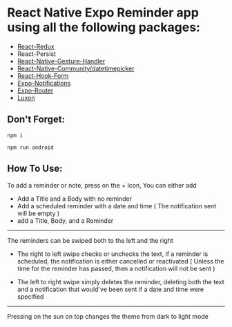 # React Native Expo Reminder app using all the following packages:
- [React-Redux](https://react-redux.js.org/)
- React-Persist
- [React-Native-Gesture-Handler](https://docs.swmansion.com/react-native-gesture-handler/docs/)
- [React-Native-Community/datetimepicker](https://docs.expo.dev/versions/latest/sdk/date-time-picker/)
- [React-Hook-Form](https://react-hook-form.com/)
- [Expo-Notifications](https://docs.expo.dev/versions/latest/sdk/notifications/)
- [Expo-Router](https://docs.expo.dev/routing/introduction/)
- [Luxon](https://moment.github.io/luxon/#/)

## Don't Forget:
```
npm i 
```
```
npm run android 
```
## How To Use:

To add a reminder or note, press on the + Icon, You can either add

- Add a Title and a Body with no reminder
- Add a scheduled reminder with a date and time ( The notification sent will be empty )
- add a Title, Body, and a Reminder

---

The reminders can be swiped both to the left and the right

- The right to left swipe checks or unchecks the text,
if a reminder is scheduled, the notification is either cancelled or reactivated ( Unless the time for the reminder has passed, then a notification will not be sent )

- The left to right swipe simply deletes the reminder, deleting both the text and a notification that would've been sent if a date and time were specified

---

Pressing on the sun on top changes the theme from dark to light mode